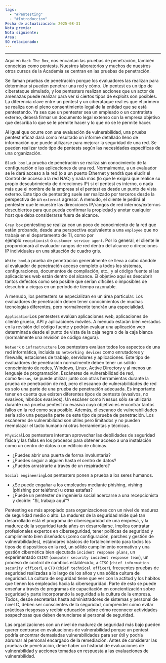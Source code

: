 ```yaml
---
tags:
  - "#Pentesting"
  - "#Introduccion"
Fecha de actualización: 2025-08-31
Nota previa:
Nota siguiente:
Area:
SO relacionado:
---
```

---

Aquí en `Hack The Box`, nos encantan las pruebas de penetración, también conocidas como pentests. Nuestros laboratorios y muchos de nuestros otros cursos de la Academia se centran en las pruebas de penetración.

Se llaman pruebas de penetración porque los evaluadores las realizan para determinar si pueden penetrar una red y cómo. Un pentest es un tipo de ciberataque simulado, y los pentesters realizan acciones que un actor de amenazas puede realizar para ver si ciertos tipos de exploits son posibles. La diferencia clave entre un pentest y un ciberataque real es que el primero se realiza con el pleno consentimiento legal de la entidad que se está pentestando. Ya sea que un pentester sea un empleado o un contratista externo, deberá firmar un documento legal extenso con la empresa objetivo que describa lo que se le permite hacer y lo que no se le permite hacer.

Al igual que ocurre con una evaluación de vulnerabilidad, una prueba pentest eficaz dará como resultado un informe detallado lleno de información que puede utilizarse para mejorar la seguridad de una red. Se pueden realizar todo tipo de pentests según las necesidades específicas de una organización.

`Black box` La prueba de penetración se realiza sin conocimiento de la configuración o las aplicaciones de una red. Normalmente, a un evaluador se le dará acceso a la red (o a un puerto Ethernet y tendrá que eludir el Control de acceso a la red NAC) y nada más (lo que le exigirá que realice su propio descubrimiento de direcciones IP) si el pentest es interno, o nada más que el nombre de la empresa si el pentest es desde un punto de vista externo. Este tipo de pentesting suele ser realizado por terceros desde la perspectiva de un `external` agresor. A menudo, el cliente le pedirá al pentester que le muestre las direcciones IP/rangos de red internos/externos descubiertos para que pueda confirmar la propiedad y anotar cualquier host que deba considerarse fuera de alcance.

`Grey box` pentesting se realiza con un poco de conocimiento de la red que están probando, desde una perspectiva equivalente a una `employee` que no trabaja en el departamento de TI, como por ejemplo `receptionist` o `customer service agent`. Por lo general, el cliente le proporcionará al evaluador rangos de red dentro del alcance o direcciones IP individuales en una situación de cuadro gris.

`White box`La prueba de penetración generalmente se lleva a cabo dándole al evaluador de penetración acceso completo a todos los sistemas, configuraciones, documentos de compilación, etc., y al código fuente si las aplicaciones web están dentro del alcance. El objetivo aquí es descubrir tantos defectos como sea posible que serían difíciles o imposibles de descubrir a ciegas en un período de tiempo razonable.

A menudo, los pentesters se especializan en un área particular. Los evaluadores de penetración deben tener conocimientos de muchas tecnologías diferentes, pero normalmente tendrán una especialidad.

`Application`Los pentesters evalúan aplicaciones web, aplicaciones de cliente grueso, API y aplicaciones móviles. A menudo estarán bien versados en la revisión del código fuente y podrán evaluar una aplicación web determinada desde el punto de vista de la caja negra o de la caja blanca (normalmente una revisión de código segura).

`Network` o `infrastructure` Los pentesters evalúan todos los aspectos de una red informática, incluida su `networking devices` como enrutadores y firewalls, estaciones de trabajo, servidores y aplicaciones. Este tipo de evaluadores de penetración normalmente deben tener un sólido conocimiento de redes, Windows, Linux, Active Directory y al menos un lenguaje de programación. Escáneres de vulnerabilidad de red, como `Nessus`, se puede utilizar junto con otras herramientas durante la prueba de penetración de red, pero el escaneo de vulnerabilidades de red es solo una parte de una prueba de penetración adecuada. Es importante tener en cuenta que existen diferentes tipos de pentests (evasivos, no evasivos, híbridos evasivos). Un escáner como Nessus sólo se utilizaría durante una prueba pentest no evasiva cuyo objetivo es encontrar tantos fallos en la red como sea posible. Además, el escaneo de vulnerabilidades sería sólo una pequeña parte de este tipo de prueba de penetración. Los escáneres de vulnerabilidad son útiles pero limitados y no pueden reemplazar el tacto humano ni otras herramientas y técnicas.

`Physical`Los pentesters intentan aprovechar las debilidades de seguridad física y las fallas en los procesos para obtener acceso a una instalación como un centro de datos o un edificio de oficinas.

- ¿Puedes abrir una puerta de forma involuntaria?
- ¿Puedes seguir a alguien hasta el centro de datos?
- ¿Puedes arrastrarte a través de un respiradero?

`Social engineering`Los pentesters ponen a prueba a los seres humanos.

- ¿Se puede engañar a los empleados mediante phishing, vishing (phishing por teléfono) u otras estafas?
- ¿Puede un pentester de ingeniería social acercarse a una recepcionista y decirle: "Sí, trabajo aquí"?

Pentesting es más apropiado para organizaciones con un nivel de madurez de seguridad medio o alto. La madurez de la seguridad mide qué tan desarrollado está el programa de ciberseguridad de una empresa, y la madurez de la seguridad tarda años en desarrollarse. Implica contratar profesionales expertos en ciberseguridad, tener políticas de seguridad y cumplimiento bien diseñados (como configuración, parches y gestión de vulnerabilidades), estándares básicos de fortalecimiento para todos los tipos de dispositivos en la red, un sólido cumplimiento normativo y una gestión cibernética bien ejecutada `incident response plans`, un experimentado `CSIRT` (`computer security incident response team`), un proceso de control de cambios establecido, a `CISO` (`chief information security officer`), a `CTO` (`chief technical officer`), frecuentes pruebas de seguridad realizadas a lo largo de los años y una sólida cultura de seguridad. La cultura de seguridad tiene que ver con la actitud y los hábitos que tienen los empleados hacia la ciberseguridad. Parte de esto se puede enseñar a través de programas de capacitación en concientización sobre seguridad y parte incorporando la seguridad a la cultura de la empresa. Todos, desde secretarias hasta administradores de sistemas y personal de nivel C, deben ser conscientes de la seguridad, comprender cómo evitar prácticas riesgosas y recibir educación sobre cómo reconocer actividades sospechosas que deben denunciarse al personal de seguridad.

Las organizaciones con un nivel de madurez de seguridad más bajo pueden querer centrarse en evaluaciones de vulnerabilidad porque un pentest podría encontrar demasiadas vulnerabilidades para ser útil y podría abrumar al personal encargado de la remediación. Antes de considerar las pruebas de penetración, debe haber un historial de evaluaciones de vulnerabilidad y acciones tomadas en respuesta a las evaluaciones de vulnerabilidad.